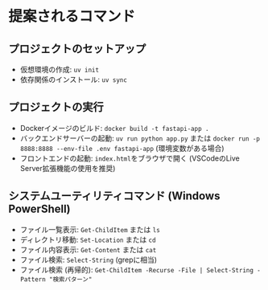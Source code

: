 # 提案されるコマンド

## プロジェクトのセットアップ
- 仮想環境の作成: `uv init`
- 依存関係のインストール: `uv sync`

## プロジェクトの実行
- Dockerイメージのビルド: `docker build -t fastapi-app .`
- バックエンドサーバーの起動: `uv run python app.py` または `docker run -p 8888:8888 --env-file .env fastapi-app` (環境変数がある場合)
- フロントエンドの起動: `index.html`をブラウザで開く (VSCodeのLive Server拡張機能の使用を推奨)

## システムユーティリティコマンド (Windows PowerShell)
- ファイル一覧表示: `Get-ChildItem` または `ls`
- ディレクトリ移動: `Set-Location` または `cd`
- ファイル内容表示: `Get-Content` または `cat`
- ファイル検索: `Select-String` (grepに相当)
- ファイル検索 (再帰的): `Get-ChildItem -Recurse -File | Select-String -Pattern "検索パターン"`

